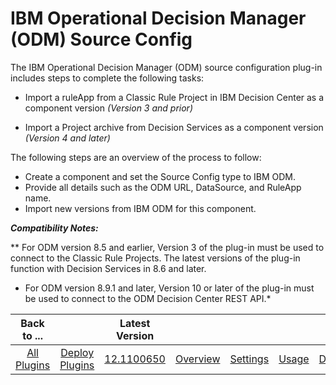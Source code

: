 
IBM Operational Decision Manager (ODM) Source Config
====================================================


The IBM Operational Decision Manager (ODM) source configuration plug-in includes steps to complete the following tasks:



* Import a ruleApp from a Classic Rule Project in IBM Decision Center as a component version *(Version 3 and prior)*

* Import a Project archive from Decision Services as a component version *(Version 4 and later)*


The following steps 
are an overview of the process to follow:


* Create a component and set the Source Config type to IBM ODM.
* Provide 
all details such as the ODM URL, DataSource, and RuleApp name.
* Import new versions from IBM ODM for this component.



***Compatibility Notes:***



** For ODM version 8.5 and earlier, Version 3 of the plug-in must be used to connect to 
the Classic Rule Projects. The latest versions of the plug-in function with Decision Services in 8.6 and later.

* For 
ODM version 8.9.1 and later, Version 10 or later of the plug-in must be used to connect to the ODM Decision Center REST 
API.*








|Back to ...||Latest Version|||||
| :---: | :---: | :---: | :---: | :---: | :---: | :---: |
|[All Plugins](../../index.md)|[Deploy Plugins](../README.md)|[12.1100650](https://raw.githubusercontent.com/UrbanCode/IBM-UCD-PLUGINS/main/files/ibm-odm-source-config/ibm-odm-source-config-12.1100650.zip)|[Overview](overview.md)|[Settings](settings.md)|[Usage](usage.md)|[Downloads](downloads.md)|

